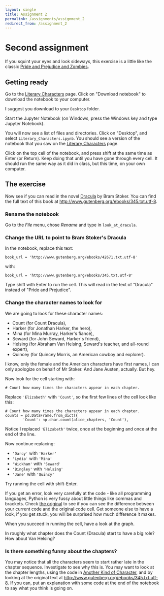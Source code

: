 ```yaml
---
layout: single
title: Assignment 2
permalink: /assignments/assignment_2
redirect_from: /assignment_2
---
```


# Second assignment

If you squint your eyes and look sideways, this exercise is a little like the
classic [Pride and Prejudice and
Zombies](https://en.wikipedia.org/wiki/Pride_and_Prejudice_and_Zombies).

## Getting ready

Go to the [Literary Characters][litchar] page. Click
on "Download notebook" to download the notebook to your computer.

[litchar]: ../chapters/01/Literary_Characters
[anotherchar]: ../chapters/01/Another_Kind_Of_Character

I suggest you download to your `Desktop` folder.

Start the Jupyter Notebook (on Windows, press the Windows key and type
Jupyter Notebook).

You will now see a list of files and directories.  Click on "Desktop", and
select `Literary_Characters.ipynb`.  You should see a version of the notebook
that you saw on the [Literary Characters][litchar] page.

Click on the top cell of the notebook, and press shift at the same time as
Enter (or Return).  Keep doing that until you have gone through every cell.
It should run the same way as it did in class, but this time, on your own
computer.

## The exercise

Now see if you can read in the novel
[Dracula](https://en.wikipedia.org/wiki/Dracula) by Bram Stoker.  You can find
the full text of this book at <http://www.gutenberg.org/ebooks/345.txt.utf-8>.

### Rename the notebook

Go to the *File* menu, chose *Rename* and type in `look_at_dracula`.

### Change the URL to point to Bram Stoker's Dracula

In the notebook, replace this text:

```{python}
book_url = 'http://www.gutenberg.org/ebooks/42671.txt.utf-8'
```

with:

```{python}
book_url = 'http://www.gutenberg.org/ebooks/345.txt.utf-8'
```

Type shift with Enter to run the cell.  This will read in the text of
"Dracula" instead of "Pride and Prejudice".

### Change the character names to look for

We are going to look for these character names:

* Count (for Count Dracula),
* Harker (for Jonathan Harker, the hero),
* Mina (for Mina Murray, Harker's fiancé),
* Seward (for John Seward, Harker's friend),
* Helsing (for Abraham Van Helsing, Seward's teacher, and all-round expert),
* Quincey (for Quincey Morris, an American cowboy and explorer).

I know, only the female and the American characters have first names, I can
only apologize on behalf of Mr Stoker.  And Jane Austen, actually.  But hey.

Now look for the cell starting with:

```{python}
# Count how many times the characters appear in each chapter.
```

Replace `'Elizabeth'` with `'Count'`, so the first few lines of the cell look
like this:

```{python}
# Count how many times the characters appear in each chapter.
counts = pd.DataFrame.from_dict({
        'Count': np.char.count(alice_chapters, 'Count'),
```

Notice I replaced `'Elizabeth'` twice, once at the beginning and once at the
end of the line.

Now continue replacing:

* `'Darcy'` with `'Harker'`
* `'Lydia'` with `'Mina'`
* `'Wickham'` with `'Seward'`
* `'Bingley'` with `'Helsing'`
* `'Jane'` with `'Quincy'`

Try running the cell with shift-Enter.

If you get an error, look very carefully at the code - like all programming
languages, Python is very fussy about little things like commas and brackets.
Check [the original][litchar] to see if you can see the difference between
your current code and the original code cell.  Get someone else to have a
look, if you get stuck, you will be surprised how much difference it makes.

When you succeed in running the cell, have a look at the graph.

In roughly what chapter does the Count (Dracula) start to have a big role?
How about Van Helsing?

### Is there something funny about the chapters?

You may notice that all the characters seem to start rather late in the
chapter sequence.  Investigate to see why this is.  You may want to look at
the chapter lengths, using the code in [Another Kind of
Character][anotherchar], and by looking at the original text at
<http://www.gutenberg.org/ebooks/345.txt.utf-8>.  If you can, put an
explanation with some code at the end of the notebook to say what you think is
going on.
